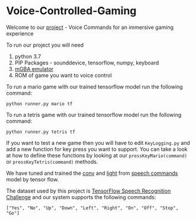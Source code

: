 # Voice-Controlled-Gaming

Welcome to our [project](https://github.com/parthv21/Voice-Controlled-Gaming/) - Voice Commands for an immersive gaming experience

To run our project you will need

1. python 3.7 
2. PIP Packages - sounddevice, tensorflow, numpy, keyboard
3. [mGBA emulator](https://mgba.io/downloads.html)
4. ROM of game you want to voice control


To run a mario game with our trained tensorflow model run the following command: 

```
python runner.py mario tf 
```

To run a tetris game with our trained tensorflow model run the following command: 

```
python runner.py tetris tf 
```

If you want to test a new game then you will have to edit `KeyLogging.py` and add a new function for key press you want to support. You can take a look at how to define these functions by looking at our `pressKeyMario(command)` or  `pressKeyTetris(command)` methods.


We have tuned and trained the [conv](https://github.com/tensorflow/tensorflow/blob/master/tensorflow/examples/speech_commands/models.py#L207) and [light](https://github.com/tensorflow/tensorflow/blob/master/tensorflow/examples/speech_commands/models.py#L333) from [speech commands](https://github.com/tensorflow/tensorflow/blob/master/tensorflow/examples/speech_commands) model by tensor flow.

The dataset used by this project is [TensorFlow Speech Recognition Challenge](https://www.kaggle.com/c/tensorflow-speech-recognition-challenge) and our system supports the following commands: 
```
["Yes", "No", "Up", "Down", "Left", "Right", "On", "Off", "Stop", "Go"]
```

